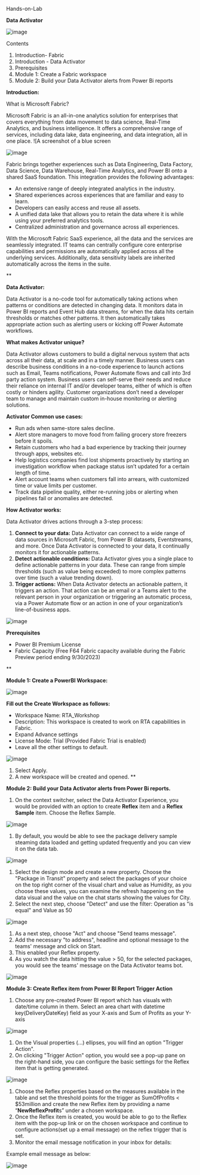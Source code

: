 ﻿Hands-on-Lab

**Data Activator**

![image](https://github.com/deekumar2019/FabricWorkshops/assets/48809317/e942326c-ce98-4d85-bf81-2c1b6837cf28)




Contents

1) Introduction- Fabric 
1) Introduction - Data Activator
1) Prerequisites
1) Module 1: Create a Fabric workspace
1) Module 2: Build your Data Activator alerts from Power Bi reports



**Introduction:**

What is Microsoft Fabric?

Microsoft Fabric is an all-in-one analytics solution for enterprises that covers everything from data movement to data science, Real-Time Analytics, and business intelligence. It offers a comprehensive range of services, including data lake, data engineering, and data integration, all in one place. ![A screenshot of a blue screen

![image](https://github.com/deekumar2019/FabricWorkshops/assets/48809317/719ad7ad-a713-4a82-bbbe-a9213d5d49a8)


Fabric brings together experiences such as Data Engineering, Data Factory, Data Science, Data Warehouse, Real-Time Analytics, and Power BI onto a shared SaaS foundation. This integration provides the following advantages:

- An extensive range of deeply integrated analytics in the industry.
- Shared experiences across experiences that are familiar and easy to learn.
- Developers can easily access and reuse all assets.
- A unified data lake that allows you to retain the data where it is while using your preferred analytics tools.
- Centralized administration and governance across all experiences.

With the Microsoft Fabric SaaS experience, all the data and the services are seamlessly integrated. IT teams can centrally configure core enterprise capabilities and permissions are automatically applied across all the underlying services. Additionally, data sensitivity labels are inherited automatically across the items in the suite.

**

**Data Activator:**

Data Activator is a no-code tool for automatically taking actions when patterns or conditions are detected in changing data. It monitors data in Power BI reports and Event Hub data streams, for when the data hits certain thresholds or matches other patterns. It then automatically takes appropriate action such as alerting users or kicking off Power Automate workflows.


**What makes Activator unique?**

Data Activator allows customers to build a digital nervous system that acts across all their data, at scale and in a timely manner. Business users can describe business conditions in a no-code experience to launch actions such as Email, Teams notifications, Power Automate flows and call into 3rd party action system. Business users can self-serve their needs and reduce their reliance on internal IT and/or developer teams, either of which is often costly or hinders agility. Customer organizations don’t need a developer team to manage and maintain custom in-house monitoring or alerting solutions.

**Activator Common use cases:**

- Run ads when same-store sales decline.
- Alert store managers to move food from failing grocery store freezers before it spoils.
- Retain customers who had a bad experience by tracking their journey through apps, websites etc.
- Help logistics companies find lost shipments proactively by starting an investigation workflow when package status isn’t updated for a certain length of time.
- Alert account teams when customers fall into arrears, with customized time or value limits per customer.
- Track data pipeline quality, either re-running jobs or alerting when pipelines fail or anomalies are detected.




**How Activator works:**

Data Activator drives actions through a 3-step process: 

1) **Connect to your data:** Data Activator can connect to a wide range of data sources in Microsoft Fabric, from Power BI datasets, Eventstreams, and more. Once Data Activator is connected to your data, it continually monitors it for actionable patterns. 
1) **Detect actionable conditions:** Data Activator gives you a single place to define actionable patterns in your data. These can range from simple thresholds (such as value being exceeded) to more complex patterns over time (such a value trending down).  
1) **Trigger actions:** When Data Activator detects an actionable pattern, it triggers an action. That action can be an email or a Teams alert to the relevant person in your organization or triggering an automatic process, via a Power Automate flow or an action in one of your organization’s line-of-business apps. 

![image](https://github.com/deekumar2019/FabricWorkshops/assets/48809317/181809e3-8181-469d-a6be-e970c411ab36)




**Prerequisites** 

- Power BI Premium License
- Fabric Capacity (Free F64 Fabric capacity available during the Fabric Preview period ending 9/30/2023)



**

**Module 1: Create a PowerBI Workspace:**

![image](https://github.com/deekumar2019/FabricWorkshops/assets/48809317/8b04a860-392a-45ba-a6d2-46b96352b350)


**Fill out the Create Workspace as follows:**

- Workspace Name: RTA\_Workshop
- Description: This workspace is created to work on RTA capabilities in Fabric.
- Expand Advance settings
- License Mode: Trial (Provided Fabric Trial is enabled)
- Leave all the other settings to default.

![image](https://github.com/deekumar2019/FabricWorkshops/assets/48809317/bd52465a-7b84-4b98-8b37-cf1c55ed38da)


1) Select Apply.
1) A new workspace will be created and opened.
**


**Module 2: Build your Data Activator alerts from Power Bi reports.**

1. On the context switcher, select the Data Activator Experience, you would be provided with an option to create **Reflex** item and a **Reflex Sample** item. Choose the Reflex Sample.

![image](https://github.com/deekumar2019/FabricWorkshops/assets/48809317/bd1c227d-c6f1-4054-844e-85c055c6bec7)


1. By default, you would be able to see the package delivery sample steaming data loaded and getting updated frequently and you can view it on the data tab.

![image](https://github.com/deekumar2019/FabricWorkshops/assets/48809317/14b6ff35-c3bd-497c-8c97-e942e2951228)


1. Select the design mode and create a new property. Choose the "Package in Transit" property and select the packages of your choice on the top right corner of the visual chart and value as Humidity, as you choose these values, you can examine the refresh happening on the data visual and the value on the chat starts showing the values for City.
1. Select the next step, choose "Detect" and use the filter: Operation as "is equal" and Value as 50

![image](https://github.com/deekumar2019/FabricWorkshops/assets/48809317/59520450-dfee-43f0-ae80-9bd7b2006be2)


1. As a next step, choose "Act" and choose "Send teams message".
1. Add the necessary "to address", headline and optional message to the teams' message and click on Start.
1. This enabled your Reflex property.
1. As you watch the data hitting the value > 50, for the selected packages, you would see the teams' message on the Data Activator teams bot.

![image](https://github.com/deekumar2019/FabricWorkshops/assets/48809317/4683763c-2384-4f4a-a22e-9f75f0e7cb38)


**Module 3: Create Reflex item from Power BI Report Trigger Action**

1. Choose any pre-created Power BI report which has visuals with date/time column in them. Select an area chart with datetime key(DeliveryDateKey) field as your X-axis and Sum of Profits as your Y-axis

![image](https://github.com/deekumar2019/FabricWorkshops/assets/48809317/2c0a2cb7-d2fd-48f7-9de6-7fdb20967be7)


1. On the Visual properties (...) ellipses, you will find an option "Trigger Action".
1. On clicking "Trigger Action" option, you would see a pop-up pane on the right-hand side, you can configure the basic settings for the Reflex item that is getting generated.

![image](https://github.com/deekumar2019/FabricWorkshops/assets/48809317/6e88a29f-7f40-43f2-a818-eda4ecdb93cf)


1. Choose the Reflex properties based on the measures available in the table and set the threshold points for the trigger as SumOfProfits   < $53million and create the new Reflex item by providing a name “**NewReflexProfit**s” under a chosen workspace.
1. Once the Reflex item is created, you would be able to go to the Reflex item with the pop-up link or on the chosen workspace and continue to configure actions(set up a email message) on the reflex trigger that is set.
1. Monitor the email message notification in your inbox for details:

Example email message as below:

![image](https://github.com/deekumar2019/FabricWorkshops/assets/48809317/968f8288-8098-44cf-a317-c9ebbe48db95)




